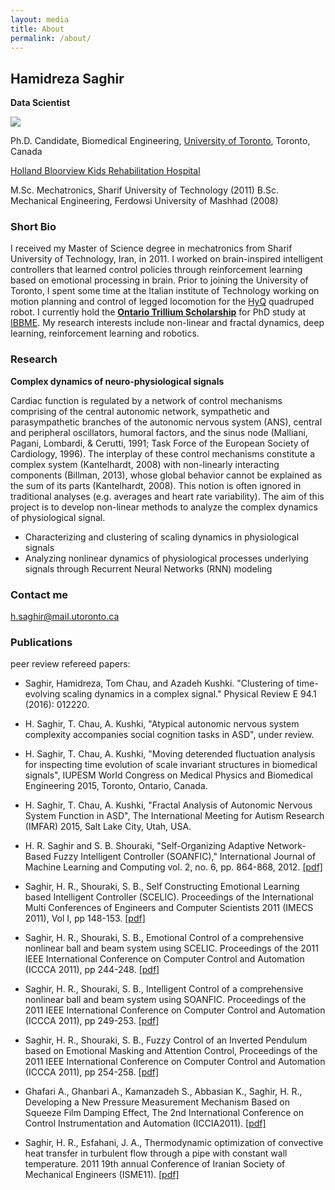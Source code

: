 ```yaml
---
layout: media
title: About
permalink: /about/
---
```


## Hamidreza Saghir
**Data Scientist**

![](https://sites.google.com/site/saghirhr/_/rsrc/1460200850594/home/10157226_742441232460822_8313447058095416731_n.jpg?height=213&width=320)

Ph.D. Candidate, Biomedical Engineering, [University of Toronto](http://www.utoronto.ca/), Toronto, Canada

[Holland Bloorview Kids Rehabilitation Hospital](http://research.hollandbloorview.ca/ResearchCentresLabs/PRISMLab/People/Graduatestudents/HamidrezaSaghir)

M.Sc. Mechatronics, Sharif University of Technology (2011)
B.Sc. Mechanical Engineering, Ferdowsi University of Mashhad (2008)

### Short Bio

I received my Master of Science degree in mechatronics from Sharif University of Technology, Iran, in 2011. I worked on brain-inspired intelligent controllers that learned control policies through reinforcement learning based on emotional processing in brain. Prior to joining the University of Toronto, I spent some time at the Italian institute of Technology working on motion planning and control of legged locomotion for the [HyQ](http://spectrum.ieee.org/automaton/robotics/robotics-hardware/hyq-quadruped-robot-is-back-with-even-more-tricks) quadruped robot. I currently hold the **[Ontario Trillium Scholarship](https://www.sgs.utoronto.ca/currentstudents/Pages/International-Student-Awards.aspx)** for PhD study at [IBBME](http://www.ibbme.utoronto.ca/). My research interests include non-linear and fractal dynamics, deep learning, reinforcement learning and robotics. 

### Research

**Complex dynamics of neuro-physiological signals**

Cardiac function is regulated by a network of control mechanisms comprising of the central autonomic network, sympathetic and parasympathetic branches of the autonomic nervous system (ANS), central and peripheral oscillators, humoral factors, and the sinus node (Malliani, Pagani, Lombardi, & Cerutti, 1991; Task Force of the European Society of Cardiology, 1996). The interplay of these control mechanisms constitute a complex system (Kantelhardt, 2008) with non-linearly interacting components (Billman, 2013), whose global behavior cannot be explained as the sum of its parts (Kantelhardt, 2008). This notion is often ignored in traditional analyses (e.g. averages and heart rate variability). The aim of this project is to develop non-linear methods to analyze the complex dynamics of physiological signal.

-   Characterizing and clustering of scaling dynamics in physiological signals 
-   Analyzing nonlinear dynamics of physiological processes underlying signals through Recurrent Neural Networks (RNN) modeling

### Contact me
<h.saghir@mail.utoronto.ca>


### Publications

peer review refereed papers:

- Saghir, Hamidreza, Tom Chau, and Azadeh Kushki. "Clustering of time-evolving scaling dynamics in a complex signal." Physical Review E 94.1 (2016): 012220. 

- H. Saghir, T. Chau, A. Kushki, "Atypical autonomic nervous system complexity accompanies social cognition tasks in ASD", under review.

- H. Saghir, T. Chau, A. Kushki, "Moving deterended fluctuation analysis for inspecting time evolution of scale invariant structures in biomedical signals", IUPESM World Congress on Medical Physics and Biomedical Engineering 2015, Toronto, Ontario, Canada.

- H. Saghir, T. Chau, A. Kushki, "Fractal Analysis of Autonomic Nervous System Function in ASD", The International Meeting for Autism Research (IMFAR) 2015, Salt Lake City, Utah, USA.

- H. R. Saghir and S. B. Shouraki, "Self-Organizing Adaptive Network-Based Fuzzy Intelligent Controller (SOANFIC)," International Journal of Machine Learning and Computing vol. 2, no. 6, pp. 864-868, 2012. [[pdf]](http://alum.sharif.ir/%7Esaghir/wsp_images/rp106_vol_3_l40051.pdf)

- Saghir, H. R., Shouraki, S. B., Self Constructing Emotional Learning based Intelligent Controller (SCELIC). Proceedings of the International Multi Conferences of Engineers and Computer Scientists 2011 (IMECS 2011), Vol I, pp 148-153. [[pdf]](http://alum.sharif.ir/%7Esaghir/wsp_images/imecs2011_pp148_153.pdf)

 - Saghir, H. R., Shouraki, S. B., Emotional Control of a comprehensive nonlinear ball and beam system using SCELIC. Proceedings of the 2011 IEEE International Conference on Computer Control and Automation (ICCCA 2011), pp 244-248. [[pdf]](http://alum.sharif.ir/%7Esaghir/wsp_images/rp055_iccca2011_c1026.pdf)

 - Saghir, H. R., Shouraki, S. B., Intelligent Control of a comprehensive nonlinear ball and beam system using SOANFIC. Proceedings of the 2011 IEEE International Conference on Computer Control and Automation (ICCCA 2011), pp 249-253. [[pdf]](http://alum.sharif.ir/%7Esaghir/wsp_images/rp056_iccca2011_c1027.pdf)

 - Saghir, H. R., Shouraki, S. B., Fuzzy Control of an Inverted Pendulum based on Emotional Masking and Attention Control, Proceedings of the 2011 IEEE International Conference on Computer Control and Automation (ICCCA 2011), pp 254-258. [[pdf]](http://alum.sharif.ir/%7Esaghir/wsp_images/rp057_iccca2011_c1028.pdf)

 - Ghafari A., Ghanbari A., Kamanzadeh S., Abbasian K., Saghir, H. R., Developing a New Pressure Measurement Mechanism Based on Squeeze Film Damping Effect, The 2nd International Conference on Control Instrumentation and Automation (ICCIA2011). [[pdf]](http://alum.sharif.ir/%7Esaghir/wsp_images/developing_a_new_pressure_measurement_mechanism_based_on_squeeze_film_damping_effect_final1.pdf)

 - Saghir, H. R., Esfahani, J. A., Thermodynamic optimization of convective heat transfer in turbulent flow through a pipe with constant wall temperature. 2011 19th annual Conference of Iranian Society of Mechanical Engineers (ISME11). [[pdf]](http://alum.sharif.ir/%7Esaghir/wsp_images/full1.pdf)

